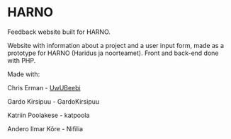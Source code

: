 # HARNO
Feedback website built for HARNO.

Website with information about a project and a user input form, made as a prototype for HARNO (Haridus ja noorteamet). Front and back-end done with PHP.


Made with:

Chris Erman - [UwUBeebi](github.com/uwubeebi)

Gardo Kirsipuu - GardoKirsipuu

Katriin Poolakese - katpoola

Andero Ilmar Kõre - Nifilia
